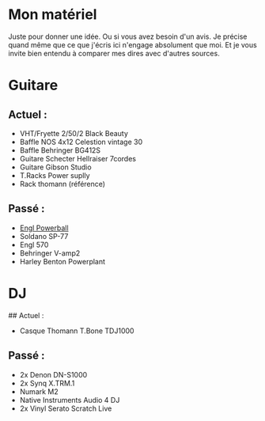 # Mon matériel

Juste pour donner une idée. Ou si vous avez besoin d'un avis. Je précise quand
même que ce que j'écris ici n'engage absolument que moi. Et je vous invite
bien entendu à comparer mes dires avec d'autres sources.



# Guitare

## Actuel :

- VHT/Fryette 2/50/2 Black Beauty
- Baffle NOS 4x12 Celestion vintage 30
- Baffle Behringer BG412S
- Guitare Schecter Hellraiser 7cordes
- Guitare Gibson Studio
- T.Racks Power suplly
- Rack thomann (référence)



## Passé :

- [Engl Powerball](Engl_Powerball.html)
- Soldano SP-77
- Engl 570
- Behringer V-amp2
- Harley Benton Powerplant



# DJ

## Actuel :

- Casque Thomann T.Bone TDJ1000

<h2>Passé :</h2>

- 2x Denon DN-S1000
- 2x Synq X.TRM.1
- Numark M2
- Native Instruments Audio 4 DJ
- 2x Vinyl Serato Scratch Live

